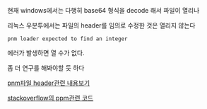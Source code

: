 현재 windows에서는 다행히 base64 형식을 decode 해서 파일이 열리나  

리눅스 우분투에서는 파일의 header를 임의로 수정한 것은 열리지 않는다  
```
pnm loader expected to find an integer
```
에러가 발생하면 열 수가 없다.

좀 더 연구를 해봐야할 듯 하다 

[pnm파일 header관련 내용보기]([https://www.scratchapixel.com/lessons/digital-imaging/simple-image-manipulations)

[stackoverflow의 ppm관련 코드](https://stackoverflow.com/questions/2693631/read-ppm-file-and-store-it-in-an-array-coded-with-c)


